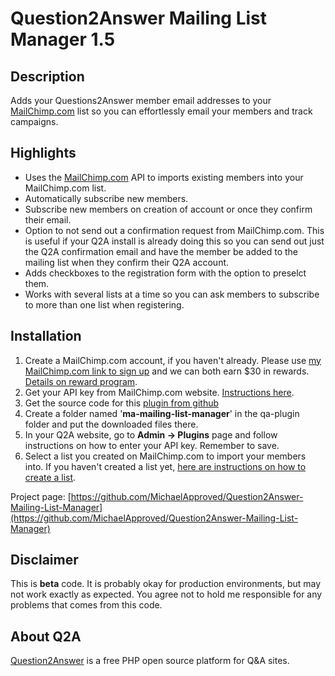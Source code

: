 Question2Answer Mailing List Manager 1.5
==============================

Description
-----------
Adds your Questions2Answer member email addresses to your [MailChimp.com](http://michaelapproved.com/mailchimp) list so you can effortlessly email your members and track campaigns.


Highlights
--------
- Uses the [MailChimp.com](http://michaelapproved.com/mailchimp) API to imports existing members into your MailChimp.com list.
- Automatically subscribe new members.
- Subscribe new members on creation of account or once they confirm their email.
- Option to not send out a confirmation request from MailChimp.com. This is useful if your Q2A install is already doing this so you can send out just the Q2A confirmation email and have the member be added to the mailing list when they confirm their Q2A account.
- Adds checkboxes to the registration form with the option to preselct them.
- Works with several lists at a time so you can ask members to subscribe to more than one list when registering.


Installation
------------
1. Create a MailChimp.com account, if you haven't already. Please use [my MailChimp.com link to sign up](http://michaelapproved.com/mailchimp) and we can both earn $30 in rewards. [Details on reward program](http://mailchimp.com/contact/partnerships/).
2. Get your API key from MailChimp.com website. [Instructions here](http://kb.mailchimp.com/article/where-can-i-find-my-api-key/).
3. Get the source code for this [plugin from github](https://github.com/MichaelApproved/Question2Answer-Mailing-List-Manager)
4. Create a folder named '**ma-mailing-list-manager**' in the qa-plugin folder and put the downloaded files there.
5. In your Q2A website, go to **Admin -> Plugins** page and follow instructions on how to enter your API key. Remember to save.
6. Select a list you created on MailChimp.com to import your members into. If you haven't created a list yet, [here are instructions on how to create a list](http://kb.mailchimp.com/article/how-do-i-create-a-new-list).

Project page: [https://github.com/MichaelApproved/Question2Answer-Mailing-List-Manager](https://github.com/MichaelApproved/Question2Answer-Mailing-List-Manager)

Disclaimer
----------
This is **beta** code.  It is probably okay for production environments, but may not work exactly as expected. You agree not to hold me responsible for any problems that comes from this code.

About Q2A
---------
[Question2Answer](http://www.question2answer.org/ "http://www.question2answer.org/") is a free PHP open source platform for Q&A sites. 